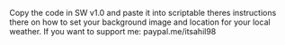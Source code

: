Copy the code in SW v1.0 and paste it into scriptable theres instructions there on how to set your background image and location for your local weather. 
If you want to support me: 
paypal.me/itsahil98 
